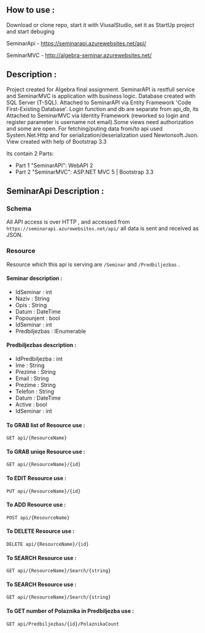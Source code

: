 ## How to use :
Download or clone repo, start it with ViusalStudio, set it as StartUp project and start debuging

SeminarApi - https://seminarapi.azurewebsites.net/api/

SeminarMVC - http://algebra-seminar.azurewebsites.net/

## Description :
Project created for Algebra final assignment. SeminarAPI is restfull service and SeminarMVC is application with business logic.
Database created with SQL Server (T-SQL). Attached to SeminarAPI via Entity Framework 'Code First-Existing Database'.
Login function and db are separate from api_db, its Attached to SeminarMVC via Identity Framework (reworked so login and register parameter is username not email).Some views need authorization and some are open.
For fetching/puting data from/to api used System.Net.Http and for serialization/deserialization used Newtonsoft.Json. View created with help of Bootstrap 3.3


Its contain 2 Parts:
* Part 1 "SeminarAPI": WebAPI 2
* Part 2 "SeminarMVC": ASP.NET MVC 5 | Bootstrap 3.3 

## SeminarApi Description :

### Schema

All API access is over HTTP , and accessed from ``` https://seminarapi.azurewebsites.net/api/ ``` all data is sent and received as JSON.

### Resource

Resource which this api is serving are  ``` /Seminar ``` and ``` /Predbiljezbas ``` .

#### Seminar description :

* IdSeminar : int
* Naziv : String
* Opis : String
* Datum : DateTime
* Popounjent : bool
* IdSeminar : int
* Predbiljezbas : IEnumerable<Predbiljezbas>
  
  
#### Predbiljezbas description :

* IdPredbiljezba : int
* Ime : String
* Prezime : String
* Email : String
* Prezime : String
* Telefon : String
* Datum : DateTime
* Active : bool
* IdSeminar : int


#### To GRAB list of Resource use :
```
GET api/{ResourceName}
```

#### To GRAB uniqe Resource use :
```
GET api/{ResourceName}/{id}
```

#### To EDIT Resource use :
```
PUT api/{ResourceName}/{id}
```

#### To ADD Resource use :
```
POST api/{ResourceName}
```
#### To DELETE Resource use :
```
DELETE api/{ResourceName}/{id}
```

#### To SEARCH Resource use :
```
GET api/{ResourceName}/Search/{string}
```

#### To SEARCH Resource use :
```
GET api/{ResourceName}/Search/{string}
```

#### To GET number of Polaznika in Predbiljezba use :
```
GET api/Predbiljezbas/{id}/PolaznikaCount
```

